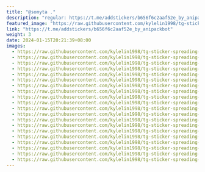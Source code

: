 ```yaml
---
title: "@somyta ."
description: "regular: https://t.me/addstickers/b656f6c2aaf52e_by_anipackbot"
featured_image: "https://raw.githubusercontent.com/kylelin1998/tg-sticker-spreading-worldwide-images/main/img/602e6dfd-3a65-4ade-87fe-fc6999486593.jpg"
link: "https://t.me/addstickers/b656f6c2aaf52e_by_anipackbot"
weight: 3
date: 2024-01-15T20:21:39+08:00
images:
  - https://raw.githubusercontent.com/kylelin1998/tg-sticker-spreading-worldwide-images/main/img/602e6dfd-3a65-4ade-87fe-fc6999486593.jpg
  - https://raw.githubusercontent.com/kylelin1998/tg-sticker-spreading-worldwide-images/main/img/f56add1c-c5f0-432d-afd5-9fbd8b1e6497.jpg
  - https://raw.githubusercontent.com/kylelin1998/tg-sticker-spreading-worldwide-images/main/img/992a1726-8b9c-4741-9dd0-4273391b4eca.jpg
  - https://raw.githubusercontent.com/kylelin1998/tg-sticker-spreading-worldwide-images/main/img/4ef0546a-8562-40da-b506-672915f463ed.jpg
  - https://raw.githubusercontent.com/kylelin1998/tg-sticker-spreading-worldwide-images/main/img/1e5173a3-8003-43c5-b712-96b0a5871b81.jpg
  - https://raw.githubusercontent.com/kylelin1998/tg-sticker-spreading-worldwide-images/main/img/4fd892e7-33e5-4c19-a00b-612b54d58109.jpg
  - https://raw.githubusercontent.com/kylelin1998/tg-sticker-spreading-worldwide-images/main/img/e8f0336c-32cd-43f6-a47e-3537d084f292.jpg
  - https://raw.githubusercontent.com/kylelin1998/tg-sticker-spreading-worldwide-images/main/img/0b94a46f-0c0e-462a-8a73-fda4dadd4373.jpg
  - https://raw.githubusercontent.com/kylelin1998/tg-sticker-spreading-worldwide-images/main/img/2a6f81e0-ccf9-45e7-a0fb-f944ff76786c.jpg
  - https://raw.githubusercontent.com/kylelin1998/tg-sticker-spreading-worldwide-images/main/img/c986935f-a143-492f-a126-27a437fcaa31.jpg
  - https://raw.githubusercontent.com/kylelin1998/tg-sticker-spreading-worldwide-images/main/img/fac26649-ae41-4710-b945-34a94bba8a02.jpg
  - https://raw.githubusercontent.com/kylelin1998/tg-sticker-spreading-worldwide-images/main/img/dbc32d89-2315-4df6-9afe-c37367f2da30.jpg
  - https://raw.githubusercontent.com/kylelin1998/tg-sticker-spreading-worldwide-images/main/img/79b54c55-d968-4e99-b3b4-920b7042d9dc.jpg
  - https://raw.githubusercontent.com/kylelin1998/tg-sticker-spreading-worldwide-images/main/img/ef840271-3df2-4293-be1a-1000909c04aa.jpg
  - https://raw.githubusercontent.com/kylelin1998/tg-sticker-spreading-worldwide-images/main/img/e022cb25-1c0a-470e-9fa0-350bb56508b3.jpg
  - https://raw.githubusercontent.com/kylelin1998/tg-sticker-spreading-worldwide-images/main/img/9da91332-c801-4c8f-843f-dc49fa89218a.jpg
  - https://raw.githubusercontent.com/kylelin1998/tg-sticker-spreading-worldwide-images/main/img/05f276aa-4720-4995-92bf-a44f0f9098ce.jpg
  - https://raw.githubusercontent.com/kylelin1998/tg-sticker-spreading-worldwide-images/main/img/f19ddd5a-1e78-4dee-9871-e4bc935450ce.jpg
  - https://raw.githubusercontent.com/kylelin1998/tg-sticker-spreading-worldwide-images/main/img/12637df5-3b7c-4e9b-98df-a4f731d62906.jpg
  - https://raw.githubusercontent.com/kylelin1998/tg-sticker-spreading-worldwide-images/main/img/d94a8d02-e9e6-4461-9582-a394b547ca9e.jpg
---
```

